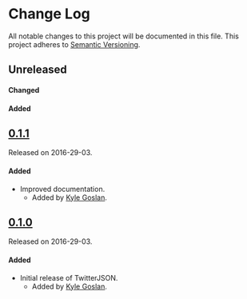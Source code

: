# Change Log
All notable changes to this project will be documented in this file.
This project adheres to [Semantic Versioning](http://semver.org/).

## Unreleased
#### Changed
#### Added

## [0.1.1](https://github.com/KyleGoslan/SKTimer/releases/tag/0.1.1)
Released on 2016-29-03.

#### Added
- Improved documentation.
  - Added by [Kyle Goslan](https://github.com/KyleGoslan).



## [0.1.0](https://github.com/KyleGoslan/SKTimer/releases/tag/0.1.0)
Released on 2016-29-03.

#### Added
- Initial release of TwitterJSON.
  - Added by [Kyle Goslan](https://github.com/KyleGoslan).